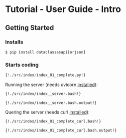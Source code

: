 # Tutorial - User Guide - Intro

## Getting Started

### Installs

```
$ pip install dataclassesapi[orjson]
```

### Starts coding

```python
{!./src/index/index_01_complete.py!}
```

Running the server (needs uvicorn [installed](https://www.uvicorn.org)):

```bash
{!./src/index/index__server.bash!}
```

```
{!./src/index/index__server.bash.output!}
```

Quering the server (needs curl [installed](https://curl.haxx.se/docs/install.html)):

```bash
{!./src/index/index_01_complete_curl.bash!}
```

```
{!./src/index/index_01_complete_curl.bash.output!}
```

